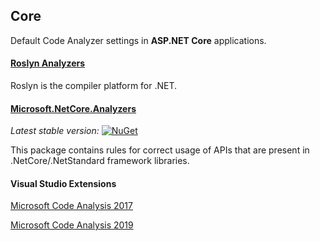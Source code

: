 ## Core
Default Code Analyzer settings in **ASP.NET Core** applications.

#### [Roslyn Analyzers](https://github.com/dotnet/roslyn-analyzers "Roslyn Analyzers")

Roslyn is the compiler platform for .NET. 

#### [Microsoft.NetCore.Analyzers](https://github.com/dotnet/roslyn-analyzers#microsoftnetcoreanalyzers "Microsoft.NetCore.Analyzers")

*Latest stable version:* [![NuGet](https://img.shields.io/nuget/v/Microsoft.NetCore.Analyzers.svg)](https://www.nuget.org/packages/Microsoft.NetCore.Analyzers)

This package contains rules for correct usage of APIs that are present in .NetCore/.NetStandard framework libraries.


#### Visual Studio Extensions
[Microsoft Code Analysis 2017](https://marketplace.visualstudio.com/items?itemName=VisualStudioPlatformTeam.MicrosoftCodeAnalysis2017 "Microsoft Code Analysis 2017")

[Microsoft Code Analysis 2019](https://marketplace.visualstudio.com/items?itemName=VisualStudioPlatformTeam.MicrosoftCodeAnalysis2019 "Microsoft Code Analysis 2019")

